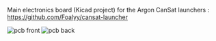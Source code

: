 Main electronics board (Kicad project) for the Argon CanSat launchers : https://github.com/Foalyy/cansat-launcher

![pcb front](https://silica.io/wp-content/uploads/2019/08/DSC_5713.jpg)
![pcb back](https://silica.io/wp-content/uploads/2019/08/DSC_5717.jpg)
